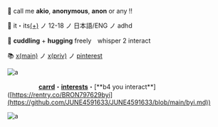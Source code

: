 🍡 call me **akio**, **anonymous**, **anon** or any !!

🎒 it・its[(+)](https://en.pronouns.page/@ddd24591633) ノ 12-18 ノ 日本語/ENG ノ adhd

🍼 **cuddling** + **hugging** freely　whisper 2 interact

📚 [x(main)](https://x.com/ddd24591633) ノ [x(priv)](https://x.com/june66963748) ノ [pinterest](https://www.pinterest.jp/dd048107381629/)

![a](https://images-wixmp-ed30a86b8c4ca887773594c2.wixmp.com/f/86e69691-c60c-4b13-82d7-c0b6a980c1e8/d7qr4sy-4cd74e68-70a6-4fc6-bd2a-3bca6184d050.png/v1/fit/w_439,h_4,q_70,strp/simple_pink_divider_by_seii_a_d7qr4sy-375w-2x.jpg?token=eyJ0eXAiOiJKV1QiLCJhbGciOiJIUzI1NiJ9.eyJzdWIiOiJ1cm46YXBwOjdlMGQxODg5ODIyNjQzNzNhNWYwZDQxNWVhMGQyNmUwIiwiaXNzIjoidXJuOmFwcDo3ZTBkMTg4OTgyMjY0MzczYTVmMGQ0MTVlYTBkMjZlMCIsIm9iaiI6W1t7ImhlaWdodCI6Ijw9NCIsInBhdGgiOiJcL2ZcLzg2ZTY5NjkxLWM2MGMtNGIxMy04MmQ3LWMwYjZhOTgwYzFlOFwvZDdxcjRzeS00Y2Q3NGU2OC03MGE2LTRmYzYtYmQyYS0zYmNhNjE4NGQwNTAucG5nIiwid2lkdGgiOiI8PTQzOSJ9XV0sImF1ZCI6WyJ1cm46c2VydmljZTppbWFnZS5vcGVyYXRpb25zIl19.Vdk0fSpi1OntLgARp2mOcWrskxlQyYG0942u9uHbmRc)

　　　　　[**carrd**](https://ddd24591633.carrd.co/#)・[**interests**]([https://rentry.co/BRON797629int](https://github.com/JUNE4591633/JUNE4591633/blob/main/int.md))・[**b4 you interact**]([https://rentry.co/BRON797629byi](https://github.com/JUNE4591633/JUNE4591633/blob/main/byi.md))

![a](https://images-wixmp-ed30a86b8c4ca887773594c2.wixmp.com/f/86e69691-c60c-4b13-82d7-c0b6a980c1e8/d7qr4sy-4cd74e68-70a6-4fc6-bd2a-3bca6184d050.png/v1/fit/w_439,h_4,q_70,strp/simple_pink_divider_by_seii_a_d7qr4sy-375w-2x.jpg?token=eyJ0eXAiOiJKV1QiLCJhbGciOiJIUzI1NiJ9.eyJzdWIiOiJ1cm46YXBwOjdlMGQxODg5ODIyNjQzNzNhNWYwZDQxNWVhMGQyNmUwIiwiaXNzIjoidXJuOmFwcDo3ZTBkMTg4OTgyMjY0MzczYTVmMGQ0MTVlYTBkMjZlMCIsIm9iaiI6W1t7ImhlaWdodCI6Ijw9NCIsInBhdGgiOiJcL2ZcLzg2ZTY5NjkxLWM2MGMtNGIxMy04MmQ3LWMwYjZhOTgwYzFlOFwvZDdxcjRzeS00Y2Q3NGU2OC03MGE2LTRmYzYtYmQyYS0zYmNhNjE4NGQwNTAucG5nIiwid2lkdGgiOiI8PTQzOSJ9XV0sImF1ZCI6WyJ1cm46c2VydmljZTppbWFnZS5vcGVyYXRpb25zIl19.Vdk0fSpi1OntLgARp2mOcWrskxlQyYG0942u9uHbmRc)
